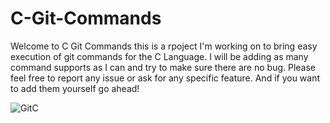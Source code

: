 # C-Git-Commands

Welcome to C Git Commands this is a  rpoject I'm working on to bring easy execution of git commands for the C Language. 
I will be adding as many command supports as I can and try to make sure there are no bug. Please feel free to report any issue or ask for any specific feature.
And if you want to add them yourself go ahead!

![GitC](https://user-images.githubusercontent.com/22717512/161896503-374d00cc-05f9-431a-9abf-6914b86ca515.png)
